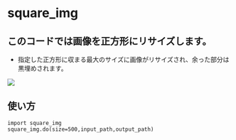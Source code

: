 # square_img

## このコードでは画像を正方形にリサイズします。

- 指定した正方形に収まる最大のサイズに画像がリサイズされ、余った部分は黒埋めされます。

<img src="../example.jpg">

## 使い方
```python:usage
import square_img
square_img.do(size=500,input_path,output_path)
```
